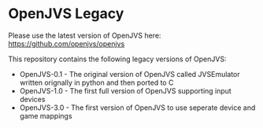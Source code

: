 # OpenJVS Legacy

Please use the latest version of OpenJVS here: https://github.com/openjvs/openjvs

This repository contains the following legacy versions of OpenJVS:

- OpenJVS-0.1 - The original version of OpenJVS called JVSEmulator written orignally in python and then ported to C
- OpenJVS-1.0 - The first full version of OpenJVS supporting input devices
- OpenJVS-3.0 - The first version of OpenJVS to use seperate device and game mappings
